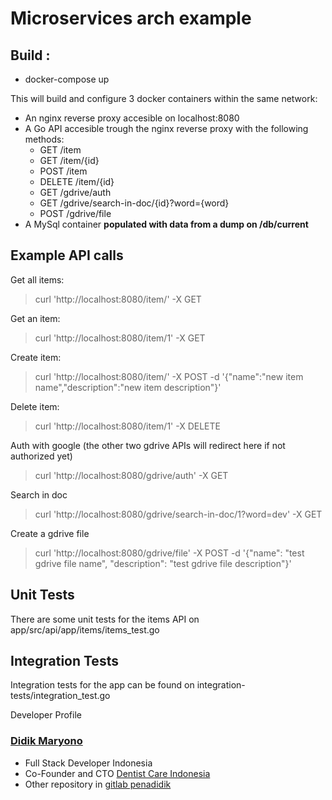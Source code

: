 # Microservices arch example

## Build :  
  - docker-compose up

This will build and configure 3 docker containers within the same network:
- An nginx reverse proxy accesible on localhost:8080
- A Go API accesible trough the nginx reverse proxy with the following methods:  
  - GET     /item  
  - GET     /item/{id}  
  - POST    /item  
  - DELETE  /item/{id}  
  - GET     /gdrive/auth  
  -	GET     /gdrive/search-in-doc/{id}?word={word}
  - POST    /gdrive/file  
- A MySql container <b>populated with data from a dump on /db/current</b>

## Example API calls

  Get all items:  
  > curl 'http://localhost:8080/item/' -X GET

  Get an item:  
  > curl 'http://localhost:8080/item/1' -X GET

  Create item:  
  > curl 'http://localhost:8080/item/' -X POST -d '{"name":"new item name","description":"new item description"}'  

  Delete item:  
  > curl 'http://localhost:8080/item/1' -X DELETE

  Auth with google (the other two gdrive APIs will redirect here if not authorized yet)
  > curl 'http://localhost:8080/gdrive/auth' -X GET

  Search in doc
  > curl 'http://localhost:8080/gdrive/search-in-doc/1?word=dev' -X GET

  Create a gdrive file
  > curl 'http://localhost:8080/gdrive/file' -X POST -d '{"name": "test gdrive file name", "description": "test gdrive file description"}'

## Unit Tests  
There are some unit tests for the items API on app/src/api/app/items/items_test.go

## Integration Tests  
Integration tests for the app can be found on integration-tests/integration_test.go


Developer Profile
### [Didik Maryono](https://penadidik.info)

- Full Stack Developer Indonesia
- Co-Founder and CTO [Dentist Care Indonesia](https://dentistcare.id/)
- Other repository in [gitlab penadidik](https://gitlab.com/penadidik)